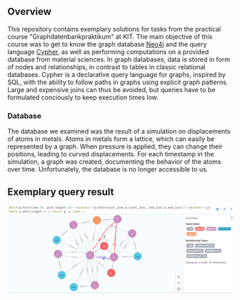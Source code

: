 ## Overview
This repository contains exemplary solutions for tasks from the practical course "Graphdatenbankpraktikum" at KIT. The main objective of this course was to get to know the graph database [Neo4j](https://neo4j.com/) and the query language [Cypher](https://neo4j.com/developer/cypher/), as well as performing computations on a provided database from material sciences.
In graph databases, data is stored in form of nodes and relationships, in contrast to tables in classic relational databases.
Cypher is a declarative query language for graphs, inspired by SQL, with the ability to follow paths in graphs using explicit graph patterns. Large and expensive joins can thus be avoided, but queries have to be formulated conciously to keep execution times low. 

### Database
The database we examined was the result of a simulation on displacements of atoms in metals. Atoms in metals form a lattice, which can easily be represented by a graph. When pressure is applied, they can change their positions, leading to curved displacements. For each timestamp in the simulation, a graph was created, documenting the behavior of the atoms over time.  Unfortunately, the database is no longer accessible to us.

## Exemplary query result
![Alt text](example_query_result.PNG)
